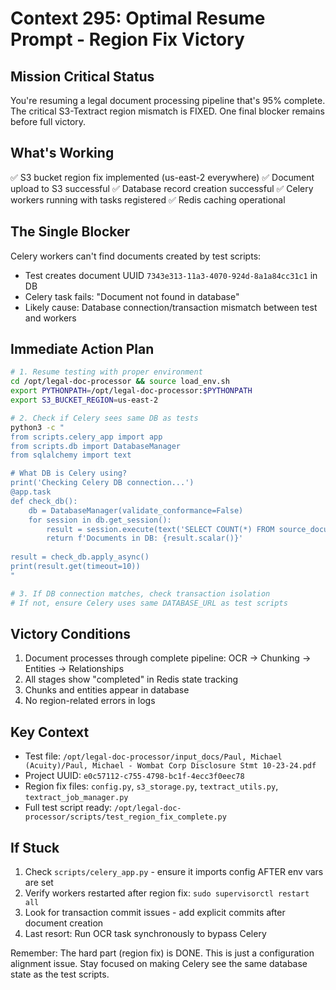 # Context 295: Optimal Resume Prompt - Region Fix Victory

## Mission Critical Status
You're resuming a legal document processing pipeline that's 95% complete. The critical S3-Textract region mismatch is FIXED. One final blocker remains before full victory.

## What's Working
✅ S3 bucket region fix implemented (us-east-2 everywhere)
✅ Document upload to S3 successful
✅ Database record creation successful
✅ Celery workers running with tasks registered
✅ Redis caching operational

## The Single Blocker
Celery workers can't find documents created by test scripts:
- Test creates document UUID `7343e313-11a3-4070-924d-8a1a84cc31c1` in DB
- Celery task fails: "Document not found in database"
- Likely cause: Database connection/transaction mismatch between test and workers

## Immediate Action Plan
```bash
# 1. Resume testing with proper environment
cd /opt/legal-doc-processor && source load_env.sh
export PYTHONPATH=/opt/legal-doc-processor:$PYTHONPATH
export S3_BUCKET_REGION=us-east-2

# 2. Check if Celery sees same DB as tests
python3 -c "
from scripts.celery_app import app
from scripts.db import DatabaseManager
from sqlalchemy import text

# What DB is Celery using?
print('Checking Celery DB connection...')
@app.task
def check_db():
    db = DatabaseManager(validate_conformance=False)
    for session in db.get_session():
        result = session.execute(text('SELECT COUNT(*) FROM source_documents'))
        return f'Documents in DB: {result.scalar()}'
    
result = check_db.apply_async()
print(result.get(timeout=10))
"

# 3. If DB connection matches, check transaction isolation
# If not, ensure Celery uses same DATABASE_URL as test scripts
```

## Victory Conditions
1. Document processes through complete pipeline: OCR → Chunking → Entities → Relationships
2. All stages show "completed" in Redis state tracking
3. Chunks and entities appear in database
4. No region-related errors in logs

## Key Context
- Test file: `/opt/legal-doc-processor/input_docs/Paul, Michael (Acuity)/Paul, Michael - Wombat Corp Disclosure Stmt 10-23-24.pdf`
- Project UUID: `e0c57112-c755-4798-bc1f-4ecc3f0eec78`
- Region fix files: `config.py`, `s3_storage.py`, `textract_utils.py`, `textract_job_manager.py`
- Full test script ready: `/opt/legal-doc-processor/scripts/test_region_fix_complete.py`

## If Stuck
1. Check `scripts/celery_app.py` - ensure it imports config AFTER env vars are set
2. Verify workers restarted after region fix: `sudo supervisorctl restart all`
3. Look for transaction commit issues - add explicit commits after document creation
4. Last resort: Run OCR task synchronously to bypass Celery

Remember: The hard part (region fix) is DONE. This is just a configuration alignment issue. Stay focused on making Celery see the same database state as the test scripts.
